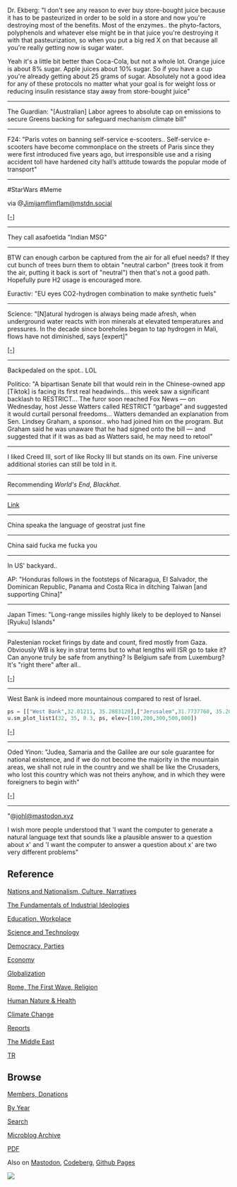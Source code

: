 
Dr. Ekberg: "I don't see any reason to ever buy store-bought juice
because it has to be pasteurized in order to be sold in a store and
now you're destroying most of the benefits.  Most of the enzymes.. the
phyto-factors, polyphenols and whatever else might be in that juice
you're destroying it with that pasteurization, so when you put a big
red X on that because all you're really getting now is sugar water.

Yeah it's a little bit better than Coca-Cola, but not a whole lot.
Orange juice is about 8% sugar.  Apple juices about 10% sugar. So if
you have a cup you're already getting about 25 grams of
sugar. Absolutely not a good idea for any of these protocols no matter
what your goal is for weight loss or reducing insulin resistance stay
away from store-bought juice"

---

The Guardian: "[Australian] Labor agrees to absolute cap on emissions
to secure Greens backing for safeguard mechanism climate bill"

---

F24: "Paris votes on banning self-service e-scooters.. Self-service
e-scooters have become commonplace on the streets of Paris since they
were first introduced five years ago, but irresponsible use and a
rising accident toll have hardened city hall’s attitude towards the
popular mode of transport"

---

\#StarWars #Meme

via @Jimijamflimflam@mstdn.social

[[-]](https://media.mstdn.social/media_attachments/files/110/126/178/882/910/680/original/3519d0b6720c3b7a.jpeg)

---

They call asafoetida "Indian MSG"

---

BTW can enough carbon be captured from the air for all efuel needs? If
they cut bunch of trees burn them to obtain "neutral carbon" (trees
took it from the air, putting it back is sort of "neutral") then
that's not a good path. Hopefully pure H2 usage is encouraged more.

Euractiv: "EU eyes CO2-hydrogen combination to make synthetic fuels"

---

Science: "[N]atural hydrogen is always being made afresh, when
underground water reacts with iron minerals at elevated temperatures
and pressures. In the decade since boreholes began to tap hydrogen in
Mali, flows have not diminished, says [expert]"

[[-]](https://www.science.org/content/article/hidden-hydrogen-earth-may-hold-vast-stores-renewable-carbon-free-fuel)

---

Backpedaled on the spot.. LOL

Politico: "A bipartisan Senate bill that would rein in the
Chinese-owned app [Tiktok] is facing its first real headwinds... this
week saw a significant backlash to RESTRICT... The furor soon reached
Fox News — on Wednesday, host Jesse Watters called RESTRICT “garbage”
and suggested it would curtail personal freedoms... Watters demanded
an explanation from Sen. Lindsey Graham, a sponsor..  who had joined
him on the program. But Graham said he was unaware that he had signed
onto the bill — and suggested that if it was as bad as Watters said,
he may need to retool"

---

I liked Creed III, sort of like Rocky III but stands on its own. Fine
universe additional stories can still be told in it.

---

Recommending *World's End*, *Blackhat*. 

---

[Link](https://drive.google.com/uc?export=view&id=1ltZotkczUbnk-g30q-wBVOtR-gQitNgR)

---

China speaka the language of geostrat just fine

---

China said fucka me fucka you

---

In US' backyard..

AP: "Honduras follows in the footsteps of Nicaragua, El Salvador, the
Dominican Republic, Panama and Costa Rica in ditching Taiwan [and
supporting China]"

---

Japan Times: "Long-range missiles highly likely to be deployed to
Nansei [Ryuku] Islands"

---

Palestenian rocket firings by date and count, fired mostly from
Gaza. Obviously WB is key in strat terms but to what lengths will ISR
go to take it? Can anyone truly be safe from anything? Is Belgium safe
from Luxemburg? It's "right there" after all..

[[-]](https://www.jewishvirtuallibrary.org/palestinian-rocket-and-mortar-attacks-against-israel#2023)

---

West Bank is indeed more mountainous compared to rest of Israel. 

```python
ps = [["West Bank",32.01211, 35.2883120],["Jerusalem",31.7737760, 35.206223]]
u.sm_plot_list1(32, 35, 0.3, ps, elev=[100,200,300,500,800])
```

[[-]](mbl/2023/isr1.jpg)

---

Oded Yinon: "Judea, Samaria and the Galilee are our sole guarantee for
national existence, and if we do not become the majority in the
mountain areas, we shall not rule in the country and we shall be like
the Crusaders, who lost this country which was not theirs anyhow, and
in which they were foreigners to begin with"

[[-]](2023/04/strategy-for-israel-yinon.html)

---

"@johl@mastodon.xyz

I wish more people understood that 'I want the computer to generate a
natural language text that sounds like a plausible answer to a
question about x' and 'I want the computer to answer a question about
x' are two very different problems"

## Reference

[Nations and Nationalism, Culture, Narratives](0119/2013/02/nations-and-nationalism.html)

[The Fundamentals of Industrial Ideologies](0119/2011/04/fundamentals-of-industrial-ideologies.html)

[Education, Workplace](0119/2017/09/education-workplace.html)

[Science and Technology](0119/2018/09/science-technology.html)

[Democracy, Parties](0119/2016/11/democracy.html)

[Economy](2021/01/economy.html)

[Globalization](0119/2018/09/globalization.html)

[Rome, The First Wave, Religion](0119/2017/12/rome.html)

[Human Nature & Health](2020/07/human-nature.html)

[Climate Change](2022/01/climate.html)

[Reports](2021/01/reports.html)

[The Middle East](0119/2019/07/middleeast.html)

[TR](../tr/index.html)

## Browse

[Members, Donations](2022/08/members.html)

[By Year](years.html)

[Search](search.html)

[Microblog Archive](mbl/index.html)

[PDF](https://drive.google.com/uc?export=view&id=1FSi-1MnqXVq_PVTEXzzflwN8-7h92N_R)

Also on 
[Mastodon](https://masto.ai/@muratk3n),
[Codeberg](https://muratk5n.codeberg.page/en/),
[Github Pages](https://muratk5n.github.io/thirdwave/en/)

<img src='https://drive.google.com/uc?export=view&id=1zsIeciFSvlr-sWB84Tc0mfZ_NYqn9VQx'/> 

